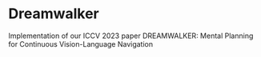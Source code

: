 # Dreamwalker
Implementation of our ICCV 2023 paper DREAMWALKER: Mental Planning for Continuous Vision-Language Navigation
